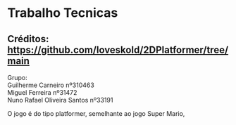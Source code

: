 # Trabalho Tecnicas
## Créditos: https://github.com/loveskold/2DPlatformer/tree/main

Grupo:\
Guilherme Carneiro nº310463\
Miguel Ferreira nº31472\
Nuno Rafael Oliveira Santos nº33191

O jogo é do tipo platformer, semelhante ao jogo Super Mario,
